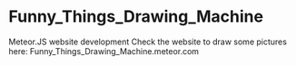 # Funny_Things_Drawing_Machine
Meteor.JS website development
Check the website to draw some pictures here:
Funny_Things_Drawing_Machine.meteor.com
